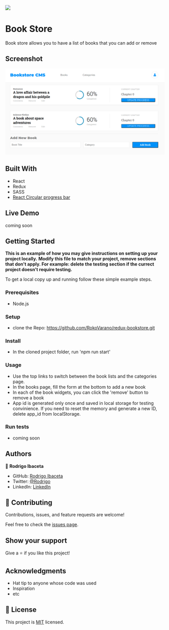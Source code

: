 ![](https://img.shields.io/badge/Microverse-blueviolet)

# Book Store

Book store allows you to have a list of books that you can add or remove

## Screenshot

![screenshot](./app_screenshot.png)

## Built With

- React
- Redux
- SASS
- [React Circular progress bar](https://www.npmjs.com/package/react-circular-progressbar)

## Live Demo

coming soon

## Getting Started

**This is an example of how you may give instructions on setting up your project locally.**
**Modify this file to match your project, remove sections that don't apply. For example: delete the testing section if the currect project doesn't require testing.**


To get a local copy up and running follow these simple example steps.

### Prerequisites
- Node.js
### Setup
- clone the Repo: https://github.com/RokoVarano/redux-bookstore.git
### Install

- In the cloned project folder, run 'npm run start'

### Usage

- Use the top links to switch between the book lists and the categories page.
- In the books page, fill the form at the bottom to add a new book
- In each of the book widgets, you can click the 'remove' button to remove a book
- App id is generated only once and saved in local storage for testing convinience. 
If you need to reset the memory and generate a new ID, delete app_id from localStorage.

### Run tests

- coming soon

## Authors

👤 **Rodrigo Ibaceta**

- GitHub: [Rodrigo Ibaceta](https://github.com/RokoVarano/)
- Twitter: [@Rodrigo](https://twitter.com/RodrigoIbacet11)
- LinkedIn: [LinkedIn](https://www.linkedin.com/in/rodrigo-ibaceta-a8657611a/)
## 🤝 Contributing

Contributions, issues, and feature requests are welcome!

Feel free to check the [issues page](https://github.com/RokoVarano/math-magicians/issues).

## Show your support

Give a ⭐️ if you like this project!

## Acknowledgments

- Hat tip to anyone whose code was used
- Inspiration
- etc

## 📝 License

This project is [MIT](https://opensource.org/licenses/MIT) licensed.